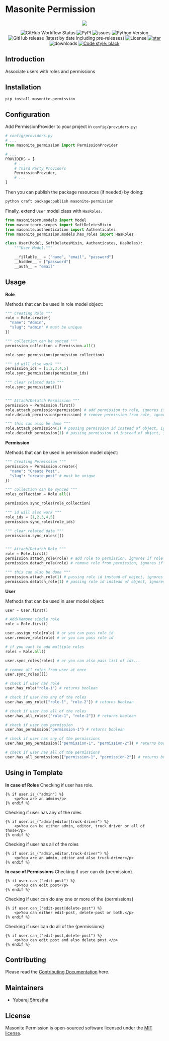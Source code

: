 # Masonite Permission

<p align="center">
    <img src="https://banners.beyondco.de/Masonite Permission.png?theme=light&packageManager=pip+install&packageName=masonite-permission&pattern=topography&style=style_1&description=Associate users with roles and permissions&md=1&showWatermark=1&fontSize=100px&images=https%3A%2F%2Fgblobscdn.gitbook.com%2Fspaces%2F-L9uc-9XAlqhXkBwrLMA%2Favatar.png">
</p>

<p align="center">
  
  <img alt="GitHub Workflow Status" src="https://github.com/yubarajshrestha/masonite-permission/actions/workflows/pythonapp.yml/badge.svg">

  <img alt="PyPI" src="https://img.shields.io/pypi/v/masonite-permission">
  <img alt="issues" src="https://img.shields.io/github/issues/yubarajshrestha/masonite-permission">
  <img src="https://img.shields.io/badge/python-3.7+-blue.svg" alt="Python Version">
  <img alt="GitHub release (latest by date including pre-releases)" src="https://img.shields.io/github/v/release/yubarajshrestha/masonite-permission">
  <img alt="License" src="https://img.shields.io/github/license/yubarajshrestha/masonite-permission">
  <a href="https://github.com/yubarajshrestha/masonite-permission/stargazers"><img alt="star" src="https://img.shields.io/github/stars/yubarajshrestha/masonite-permission" /></a>
  <img alt="downloads" src="https://img.shields.io/pypi/dm/masonite-permission?style=flat" />
  <a href="https://github.com/psf/black"><img alt="Code style: black" src="https://img.shields.io/badge/code%20style-black-000000.svg"></a>
</p>

## Introduction

Associate users with roles and permissions

## Installation

```bash
pip install masonite-permission
```

## Configuration

Add PermissionProvider to your project in `config/providers.py`:

```python
# config/providers.py
# ...
from masonite_permission import PermissionProvider

# ...
PROVIDERS = [
    # ...
    # Third Party Providers
    PermissionProvider,
    # ...
]
```

Then you can publish the package resources (if needed) by doing:

```bash
python craft package:publish masonite-permission
```

Finally, extend `User` model class with `HasRoles`.

```python
from masoniteorm.models import Model
from masoniteorm.scopes import SoftDeletesMixin
from masonite.authentication import Authenticates
from masonite_permission.models.has_roles import HasRoles

class User(Model, SoftDeletesMixin, Authenticates, HasRoles):
    """User Model."""

    __fillable__ = ["name", "email", "password"]
    __hidden__ = ["password"]
    __auth__ = "email"
```

## Usage

**Role**

Methods that can be used in role model object:

```python
""" Creating Role """
role = Role.create({
  "name": "Admin",
  "slug": "admin" # must be unique
})

""" collection can be synced """
permission_collection = Permission.all()

role.sync_permissions(permission_collection)

""" id will also work """
permission_ids = [1,2,3,4,5]
role.sync_permissions(permission_ids)

""" clear related data """
role.sync_permissions([])


""" Attach/Detatch Permission """
permission = Permission.first()
role.attach_permission(permission) # add permission to role, ignores if permission already exists
role.detach_permission(permission) # remove permission from role, ignores if permission doesn't exist

""" this can also be done """
role.attach_permission(1) # passing permission id instead of object, ignores if permission already exists
role.detatch_permission(1) # passing permission id instead of object, ignores if permission doesn't exist
```

**Permission**

Methods that can be used in permission model object:

```python
""" Creating Permission """
permission = Permission.create({
  "name": "Create Post",
  "slug": "create-post" # must be unique
})

""" collection can be synced """
roles_collection = Role.all()

permission.sync_roles(role_collection)

""" id will also work """
role_ids = [1,2,3,4,5]
permission.sync_roles(role_ids)

""" clear related data """
permissioin.sync_roles([])


""" Attach/Detatch Role """
role = Role.first()
permission.attach_role(role) # add role to permission, ignores if role already exists
permission.detach_role(role) # remove role from permission, ignores if role doesn't exist

""" this can also be done """
permission.attach_role(1) # passing role id instead of object, ignores if role already exists
permission.detatch_role(1) # passing role id instead of object, ignores if role doesn't exist
```

**User**

Methods that can be used in user model object:

```python
user = User.first()

# Add/Remove single role
role = Role.first()

user.assign_role(role) # or you can pass role id
user.remove_role(role) # or you can pass role id

# if you want to add multiple roles
roles = Role.all()

user.sync_roles(roles) # or you can also pass list of ids...

# remove all roles from user at once
user.sync_roles([])

# check if user has role
user.has_role("role-1") # returns boolean

# check if user has any of the roles
user.has_any_role(["role-1", "role-2"]) # returns boolean

# check if user has all of the roles
user.has_all_roles(["role-1", "role-2"]) # returns boolean

# check if user has permission
user.has_permission("permission-1") # returns boolean

# check if user has any of the permissions
user.has_any_permission(["permission-1", "permission-2"]) # returns boolean

# check if user has all of the permissions
user.has_all_permissions(["permission-1", "permission-2"]) # returns boolean

```

## Using in Template

**In case of Roles**
Checking if user has role.

```jinja2
{% if user.is_("admin") %}
    <p>You are an admin</p>
{% endif %}
```

Checking if user has any of the roles

```jinja2
{% if user.is_("admin|editor|truck-driver") %}
    <p>You can be either admin, editor, truck driver or all of those</p>
{% endif %}
```

Checking if user has all of the roles

```jinja2
{% if user.is_("admin,editor,truck-driver") %}
    <p>You are an admin, editor and also truck-driver</p>
{% endif %}
```

**In case of Permissions**
Checking if user can do {permission}.

```jinja2
{% if user.can_("edit-post") %}
    <p>You can edit post</p>
{% endif %}
```

Checking if user can do any one or more of the {permissions}

```jinja2
{% if user.can_("edit-post|delete-post") %}
    <p>You can either edit-post, delete-post or both.</p>
{% endif %}
```

Checking if user can do all of the {permissions}

```jinja2
{% if user.can_("edit-post,delete-post") %}
    <p>You can edit post and also delete post.</p>
{% endif %}
```

## Contributing

Please read the [Contributing Documentation](CONTRIBUTING.md) here.

## Maintainers

- [Yubaraj Shrestha](https://www.github.com/yubarajshrestha)

## License

Masonite Permission is open-sourced software licensed under the [MIT license](LICENSE).

```

```
